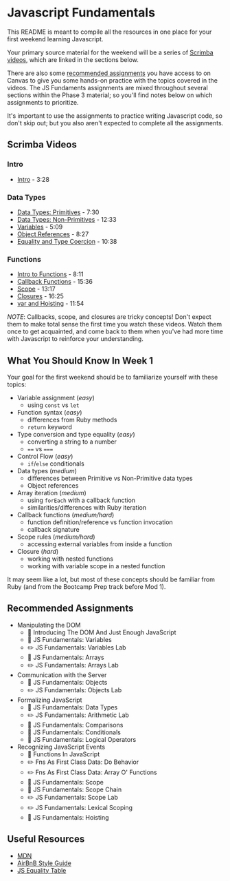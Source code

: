 # Javascript Fundamentals

This README is meant to compile all the resources in one place for your first weekend learning Javascript.

Your primary source material for the weekend will be a series of [Scrimba videos](#scrimba-videos), which are linked in the sections below.

There are also some [recommended assignments](#recommended-assignments) you have access to on Canvas to give you some hands-on practice with the topics covered in the videos. The JS Fundaments assignments are mixed throughout several sections within the Phase 3 material; so you'll find notes below on which assignments to prioritize. 

It's important to use the assignments to practice writing Javascript code, so don't skip out; but you also aren't expected to complete all the assignments. 

## Scrimba Videos

### Intro

- [Intro][intro] - 3:28

### Data Types

- [Data Types: Primitives][data-types-primitive] - 7:30
- [Data Types: Non-Primitives][data-types-non-primitive] - 12:33
- [Variables][variables] - 5:09
- [Object References][object-references] - 8:27
- [Equality and Type Coercion][equality-and-coercion] - 10:38

### Functions

- [Intro to Functions][intro-to-functions] - 8:11
- [Callback Functions][callbacks] - 15:36
- [Scope][scope] - 13:17
- [Closures][closures] - 16:25
- [var and Hoisting][var-and-hoisting] - 11:54

*NOTE*: Callbacks, scope, and closures are tricky concepts! Don't expect them to make total sense the first time you watch these videos. Watch them once to get acquainted, and come back to them when you've had more time with Javascript to reinforce your understanding.

## What You Should Know In Week 1

Your goal for the first weekend should be to familiarize yourself with these topics:

- Variable assignment (*easy*)
  - using `const` vs `let`
- Function syntax (*easy*)
  - differences from Ruby methods
  - `return` keyword
- Type conversion and type equality (*easy*)
  - converting a string to a number
  - `==` vs `===`
- Control Flow (*easy*)
  - `if`/`else` conditionals
- Data types (*medium*)
  - differences between Primitive vs Non-Primitive data types
  - Object references
- Array iteration (*medium*)
  - using `forEach` with a callback function
  - similarities/differences with Ruby iteration
- Callback functions (*medium/hard*)
  - function definition/reference vs function invocation
  - callback signature
- Scope rules (*medium/hard*)
  - accessing external variables from inside a function
- Closure (*hard*)
  - working with nested functions
  - working with variable scope in a nested function

It may seem like a lot, but most of these concepts should be familiar from Ruby (and from the Bootcamp Prep track before Mod 1).

## Recommended Assignments

- Manipulating the DOM
  - 📖 Introducing The DOM And Just Enough JavaScript
  - 📖 JS Fundamentals: Variables
  - ✏️ JS Fundamentals: Variables Lab
  - 📖 JS Fundamentals: Arrays
  - ✏️ JS Fundamentals: Arrays Lab
- Communication with the Server
  - 📖 JS Fundamentals: Objects
  - ✏️ JS Fundamentals: Objects Lab
- Formalizing JavaScript 
  - 📖 JS Fundamentals: Data Types
  - ✏️ JS Fundamentals: Arithmetic Lab
  - 📖 JS Fundamentals: Comparisons
  - 📖 JS Fundamentals: Conditionals
  - 📖 JS Fundamentals: Logical Operators
- Recognizing JavaScript Events
  - 📖 Functions In JavaScript
  - ✏️ Fns As First Class Data: Do Behavior
  - ✏️ Fns As First Class Data: Array O' Functions
  - 📖 JS Fundamentals: Scope
  - 📖 JS Fundamentals: Scope Chain
  - ✏️ JS Fundamentals: Scope Lab
  - ✏️ JS Fundamentals: Lexical Scoping
  - 📖 JS Fundamentals: Hoisting

## Useful Resources

- [MDN][mdn]
- [AirBnB Style Guide][airbnb-style]
- [JS Equality Table][js-equality]

<!-- Scrimba -->
[intro]: https://scrimba.com/scrim/cPDERWSE
[data-types-primitive]: https://scrimba.com/scrim/cqp43buR
[data-types-non-primitive]: https://scrimba.com/scrim/c9rJZbA4
[variables]: https://scrimba.com/scrim/cmp987fW
[object-references]: https://scrimba.com/scrim/ckwkgNs7
[equality-and-coercion]: https://scrimba.com/scrim/cqp43BC4

[intro-to-functions]: https://scrimba.com/scrim/cNkLBVTN
[callbacks]: https://scrimba.com/scrim/cMgwBEA2
[scope]: https://scrimba.com/scrim/cEZMqeH3
[closures]: https://scrimba.com/scrim/cLgEmZUZ
[var-and-hoisting]: https://scrimba.com/scrim/cpMmB9uV

<!-- Resources -->
[mdn]: https://developer.mozilla.org/en-US/docs/Web/JavaScript
[airbnb-style]: https://github.com/airbnb/javascript
[js-equality]: https://dorey.github.io/JavaScript-Equality-Table/
